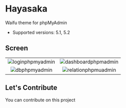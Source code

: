 # Hayasaka

Waifu theme for phpMyAdmin

- Supported versions: 5.1, 5.2

## Screen

| | |
|:-------------------------:|:-------------------------:|
|![loginphpmyadmin](https://user-images.githubusercontent.com/91861324/223008844-7de654ae-cdeb-4df2-a8f8-54e568ef9ef6.png)|![dashboardphpmadmin](https://user-images.githubusercontent.com/91861324/223008877-8e711250-58bf-4e4b-9015-96916a40caad.png)|
|![dbphpmyadmin](https://user-images.githubusercontent.com/91861324/223008892-6a9765b9-dcd0-4766-8b7f-7bf945b60aad.png)|![relationphpmuadmin](https://user-images.githubusercontent.com/91861324/223008896-bfce12db-d9ae-426c-bfc6-2793b2a70006.png)|

## Let's Contribute
You can contribute on this project
